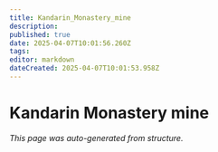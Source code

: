 ```yaml
---
title: Kandarin_Monastery_mine
description: 
published: true
date: 2025-04-07T10:01:56.260Z
tags: 
editor: markdown
dateCreated: 2025-04-07T10:01:53.958Z
---
```


# Kandarin Monastery mine

*This page was auto-generated from structure.*